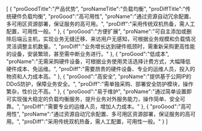 [
	{
		"proGoodTitle":"产品优势",
		"proNameTitle":"负载均衡",
		"proDiffTitle":"传统硬件负载均衡",
		"proGood":"高可用性",
		"proName":"通过资源自动冗余配置、多可用区资源部署，保证服务的高可用。",
		"proDiff":"采用传统双机热备，需人工配置，可用性一般。"
	},
	{
		"proGood":"方便扩展",
		"proName":"可自主添加或删除后端云主机，实现业务无缝迁移、来访用户无感知，可根据业务规模和负载情况灵活调整主机数量。",
		"proDiff":"业务增长达到硬件瓶颈时，需重新采购更高性能的设备，安装繁琐，甚至需中断业务进行。"
	},
	{
		"proGood":"低成本",
		"proName":"无需采购硬件设备，可根据业务使用灵活选择计费方式，大幅降低硬件成本、免运维。",
		"proDiff":"需要昂贵的硬件设备、专业的运维人员，投入的物资和人力成本高。"
	},
	{
		"proGood":"高安全",
		"proName":"提供基于公网IP的DDoS防护，保障业务安全。",
		"proDiff":"需单独采购、部署安全防护模块，操作繁杂，性价比不高。"
	},
	{
		"proGood":"易于维护",
		"proName":"通过简单设置即可实现强大稳定的负载均衡服务，提升业务对外服务能力，操作简单、安全可靠。",
		"proDiff":"需要专业的运维人员，增加人力成本。"
	},
	{
		"proGood":"高可用性",
		"proName":"通过资源自动冗余配置、多可用区资源部署，保证服务的高可用。",
		"proDiff":"采用传统双机热备，需人工配置，可用性一般。"
	}
]